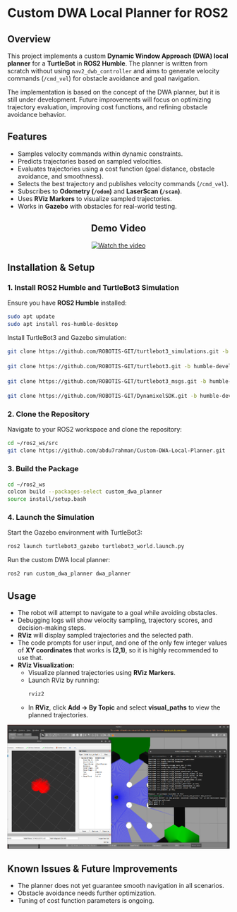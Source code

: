 # Custom DWA Local Planner for ROS2

## Overview
This project implements a custom **Dynamic Window Approach (DWA) local planner** for a **TurtleBot** in **ROS2 Humble**. The planner is written from scratch without using `nav2_dwb_controller` and aims to generate velocity commands (`/cmd_vel`) for obstacle avoidance and goal navigation.

The implementation is based on the concept of the DWA planner, but it is still under development. Future improvements will focus on optimizing trajectory evaluation, improving cost functions, and refining obstacle avoidance behavior.

## Features
- Samples velocity commands within dynamic constraints.
- Predicts trajectories based on sampled velocities.
- Evaluates trajectories using a cost function (goal distance, obstacle avoidance, and smoothness).
- Selects the best trajectory and publishes velocity commands (`/cmd_vel`).
- Subscribes to **Odometry (`/odom`)** and **LaserScan (`/scan`)**.
- Uses **RViz Markers** to visualize sampled trajectories.
- Works in **Gazebo** with obstacles for real-world testing.

<h2 align="center">Demo Video</h2>  
<p align="center">
  <a href="https://youtu.be/e1Kj1UC1THs">
    <img src="https://img.youtube.com/vi/e1Kj1UC1THs/0.jpg" alt="Watch the video" width="600"/>
  </a>
</p>

## Installation & Setup
### 1. Install ROS2 Humble and TurtleBot3 Simulation
Ensure you have **ROS2 Humble** installed:
```sh
sudo apt update
sudo apt install ros-humble-desktop
```

Install TurtleBot3 and Gazebo simulation:
```sh
git clone https://github.com/ROBOTIS-GIT/turtlebot3_simulations.git -b humble-devel

git clone https://github.com/ROBOTIS-GIT/turtlebot3.git -b humble-devel

git clone https://github.com/ROBOTIS-GIT/turtlebot3_msgs.git -b humble-devel

git clone https://github.com/ROBOTIS-GIT/DynamixelSDK.git -b humble-devel
```

### 2. Clone the Repository
Navigate to your ROS2 workspace and clone the repository:
```sh
cd ~/ros2_ws/src
git clone https://github.com/abdu7rahman/Custom-DWA-Local-Planner.git
```

### 3. Build the Package
```sh
cd ~/ros2_ws
colcon build --packages-select custom_dwa_planner
source install/setup.bash
```

### 4. Launch the Simulation
Start the Gazebo environment with TurtleBot3:
```sh
ros2 launch turtlebot3_gazebo turtlebot3_world.launch.py
```

Run the custom DWA local planner:
```sh
ros2 run custom_dwa_planner dwa_planner
```

## Usage
- The robot will attempt to navigate to a goal while avoiding obstacles.
- Debugging logs will show velocity sampling, trajectory scores, and decision-making steps.
- **RViz** will display sampled trajectories and the selected path.
- The code prompts for user input, and one of the only few integer values of **XY coordinates** that works is **(2,1)**, so it is highly recommended to use that.
- **RViz Visualization:**
  - Visualize planned trajectories using **RViz Markers**.
  - Launch RViz by running:
    ```sh
    rviz2
    ```
  - In **RViz**, click **Add → By Topic** and select **visual_paths** to view the planned trajectories.

![Custom DWA Planner](images/dwa_diagram.png)

## Known Issues & Future Improvements
- The planner does not yet guarantee smooth navigation in all scenarios.
- Obstacle avoidance needs further optimization.
- Tuning of cost function parameters is ongoing.
